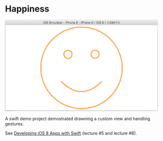 # Happiness
![Happiness](screenshot.png)

A swift demo project demostrated drawning a custom view and handling gestures.

See [Developing iOS 8 Apps with Swift](https://itunes.apple.com/us/course/developing-ios-8-apps-swift/id961180099) (lecture #5 and lecture #6).
